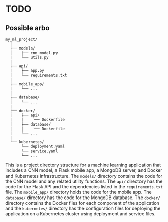 # TODO

## Possible arbo

```
my_ml_project/
  |
  ├── models/
  |    ├── cnn_model.py
  |    └── utils.py
  |
  ├── api/
  |    ├── app.py
  |    └── requirements.txt
  |
  ├── mobile_app/
  |    └── ...
  |
  ├── database/
  |    └── ...
  |
  ├── docker/
  |    ├── api/
  |    |    └── Dockerfile
  |    ├── database/
  |    |    └── Dockerfile
  |    └── ...
  |
  └── kubernetes/
       └── deployment.yaml
       └── service.yaml
       └── ...
```

This is a project directory structure for a machine learning application that includes a CNN model, a Flask mobile app, a MongoDB server, and Docker and Kubernetes infrastructure. The `models/` directory contains the code for the CNN model and any related utility functions. The `api/` directory has the code for the Flask API and the dependencies listed in the `requirements.txt` file. The `mobile_app/` directory holds the code for the mobile app. The `database/` directory has the code for the MongoDB database. The `docker/` directory contains the Docker files for each component of the application and the `kubernetes/` directory has the configuration files for deploying the application on a Kubernetes cluster using deployment and service files.
